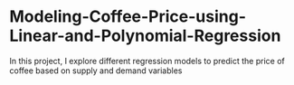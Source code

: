 # Modeling-Coffee-Price-using-Linear-and-Polynomial-Regression
In this project, I explore different regression models to predict the price of coffee based on supply and demand variables
